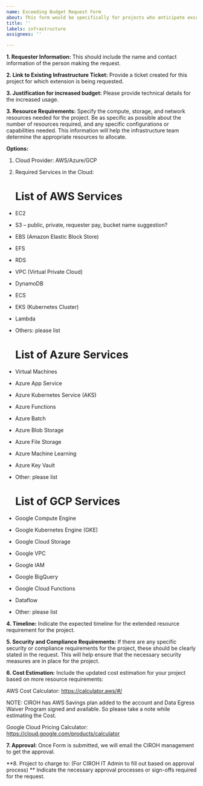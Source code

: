 ```yaml
---
name: Exceeding Budget Request Form
about: This form would be specifically for projects who anticipate exceeding the $500/month limit. 
title: ''
labels: infrastructure
assignees: ''

---
```



**1.	Requester Information:**
This should include the name and contact information of the person making the request.

**2.	Link to Existing Infrastructure Ticket:** 
Provide a ticket created for this project for which extension is being requested. 

**3. Justification for increased budget:**
Please provide technical details for the increased usage.

**3.	Resource Requirements:** 
Specify the compute, storage, and network resources needed for the project. Be as specific as possible about the number of resources required, and any specific configurations or capabilities needed. This information will help the infrastructure team determine the appropriate resources to allocate.

**Options:**
1. Cloud Provider: AWS/Azure/GCP

2. Required Services in the Cloud:

   List of AWS Services
   ====================
- EC2
- S3 – public, private, requester pay, bucket name suggestion?
- EBS (Amazon Elastic Block Store)
- EFS
- RDS
- VPC (Virtual Private Cloud)
- DynamoDB
- ECS
- EKS (Kubernetes Cluster)
- Lambda
- Others: please list
  
   List of Azure Services
   ====================
- Virtual Machines
- Azure App Service
- Azure Kubernetes Service (AKS)
- Azure Functions
- Azure Batch
- Azure Blob Storage
- Azure File Storage
- Azure Machine Learning
- Azure Key Vault
- Other: please list

   List of GCP Services
  ====================
- Google Compute Engine
- Google Kubernetes Engine (GKE)
- Google Cloud Storage
- Google VPC
- Google IAM
- Google BigQuery
- Google Cloud Functions
- Dataflow
- Other: please list

**4.	Timeline:** 
Indicate the expected timeline for the extended resource requirement for the project.
 
**5.	Security and Compliance Requirements:** 
If there are any specific security or compliance requirements for the project, these should be clearly stated in the request. This will help ensure that the necessary security measures are in place for the project.
 
**6.	Cost Estimation:** 
Include the updated cost estimation for your project based on more resource requirements:

AWS Cost Calculator: https://calculator.aws/#/

NOTE: CIROH has AWS Savings plan added to the account and Data Egress Waiver Program signed and available. So please take a note while estimating the Cost.

Google Cloud Pricing Calculator: https://cloud.google.com/products/calculator
 
**7.	Approval:** 
Once Form is submitted, we will email the CIROH management to get the approval.

**8. Project to charge to: (For CIROH IT Admin to fill out based on approval process) ** 
Indicate the necessary approval processes or sign-offs required for the request.
